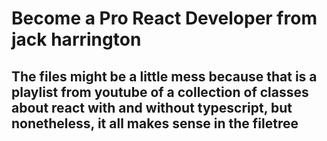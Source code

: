 # Become a Pro React Developer from jack harrington

## The files might be a little mess because that is a playlist from youtube of a collection of classes about react with and without typescript, but nonetheless, it all makes sense in the filetree